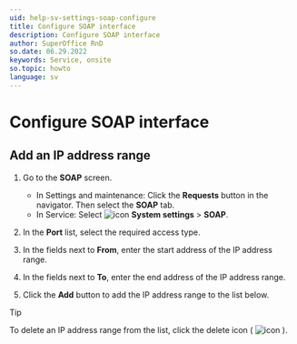 ```yaml
---
uid: help-sv-settings-soap-configure
title: Configure SOAP interface
description: Configure SOAP interface
author: SuperOffice RnD
so.date: 06.29.2022
keywords: Service, onsite
so.topic: howto
language: sv
---
```


# Configure SOAP interface

## Add an IP address range

1. Go to the **SOAP** screen.
    * In Settings and maintenance: Click the **Requests** button in the navigator. Then select the **SOAP** tab.
    * In Service: Select ![icon][img2] **System settings** > **SOAP**.

2. In the **Port** list, select the required access type.

3. In the fields next to **From**, enter the start address of the IP address range.

4. In the fields next to **To**, enter the end address of the IP address range.

5. Click the **Add** button to add the IP address range to the list below.

> [!TIP]
> To delete an IP address range from the list, click the delete icon ( ![icon][img1] ).

<!-- Referenced links -->

<!-- Referenced images -->
[img1]: ../../../../common/icons/delete-circle-red.png
[img2]: ../../../media/icons/settings-small.png

